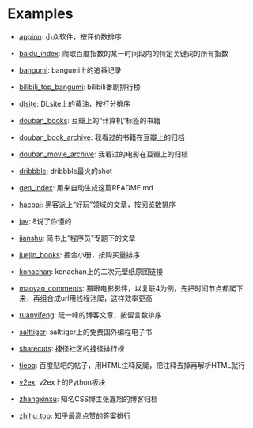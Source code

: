# Examples

- [appinn](appinn.py): 小众软件，按评价数排序

- [baidu_index](baidu_index.py): 爬取百度指数的某一时间段内的特定关键词的所有指数

- [bangumi](bangumi.py): bangumi上的追番记录

- [bilibili_top_bangumi](bilibili_top_bangumi.py): bilibili番剧排行榜

- [dlsite](dlsite.py): DLsite上的黄油，按打分排序

- [douban_books](douban_books.py): 豆瓣上的“计算机”标签的书籍

- [douban_book_archive](douban_book_archive.py): 我看过的书籍在豆瓣上的归档

- [douban_movie_archive](douban_movie_archive.py): 我看过的电影在豆瓣上的归档

- [dribbble](dribbble.py): dribbble最火的shot

- [gen_index](gen_index.py): 用来自动生成这篇README.md

- [hacpai](hacpai.py): 黑客派上“好玩”领域的文章，按阅览数排序

- [jav](jav.py): 8说了你懂的

- [jianshu](jianshu.py): 简书上“程序员”专题下的文章

- [juejin_books](juejin_books.py): 掘金小册，按购买量排序

- [konachan](konachan.py): konachan上的二次元壁纸原图链接

- [maoyan_comments](maoyan_comments.py): 猫眼电影影评，以复联4为例，先把时间节点都爬下来，再组合成url用线程池爬，这样效率更高

- [ruanyifeng](ruanyifeng.py): 阮一峰的博客文章，按留言数排序

- [salttiger](salttiger.py): salttiger上的免费国外编程电子书

- [sharecuts](sharecuts.py): 捷径社区的捷径排行榜

- [tieba](tieba.py): 百度贴吧的帖子，用HTML注释反爬，把注释去掉再解析HTML就行

- [v2ex](v2ex.py): v2ex上的Python板块

- [zhangxinxu](zhangxinxu.py): 知名CSS博主张鑫旭的博客归档

- [zhihu_top](zhihu_top.py): 知乎最高点赞的答案排行
